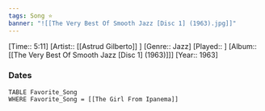 ```yaml
---
tags: Song ⭐ 
banner: "![[The Very Best Of Smooth Jazz [Disc 1] (1963).jpg]]"
---
```

[Time:: 5:11]
[Artist:: [[Astrud Gilberto]] ]
[Genre:: Jazz]
[Played:: ]
[Album:: [[The Very Best Of Smooth Jazz [Disc 1] (1963)]]]
[Year:: 1963]
### Dates
````dataview
TABLE Favorite_Song
WHERE Favorite_Song = [[The Girl From Ipanema]]
````